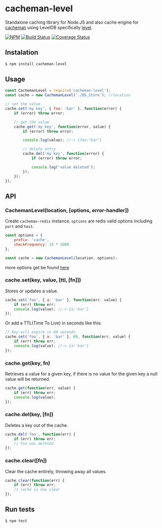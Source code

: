 # cacheman-level

Standalone caching library for Node.JS and also cache engine for [cacheman](https://github.com/cayasso/cacheman) using LevelDB specifically [level](https://www.npmjs.com/package/level).

[![NPM](https://nodei.co/npm/cacheman-level.png)](https://nodei.co/npm/cacheman-level/)
[![Build Status](https://travis-ci.org/fengkx/cacheman-level.svg?branch=master)](https://travis-ci.org/fengkx/cacheman-level)
[![Coverage Status](https://coveralls.io/repos/github/fengkx/cacheman-level/badge.svg?branch=master)](https://coveralls.io/github/fengkx/cacheman-level?branch=master)

## Instalation

```bash
$ npm install cacheman-level
```

## Usage

```javascript
const CachemanLevel = require('cacheman-level');
const cache = new CachemanLevel('./DS_Store'); //location

// set the value
cache.set('my key', { foo: 'bar' }, function(error) {
    if (error) throw error;

    // get the value
    cache.get('my key', function(error, value) {
        if (error) throw error;

        console.log(value); //-> {foo:"bar"}

        // delete entry
        cache.del('my key', function(error) {
            if (error) throw error;

            console.log('value deleted');
        });
    });
});
```

## API

### CachemanLevel(location, [options, error-handler])

Create `cacheman-redis` instance. `options` are redis valid options including `port` and `host`.

```javascript
const options = {
    prefix: 'cache',
    checkFrequency: 15 * 1000
};

const cache = new CachemanLevel(location, options);
```

more options get be found [here](https://www.npmjs.com/package/leveldown#ctor)

### cache.set(key, value, [ttl, [fn]])

Stores or updates a value.

```javascript
cache.set('foo', { a: 'bar' }, function(err, value) {
    if (err) throw err;
    console.log(value); //-> {a:'bar'}
});
```

Or add a TTL(Time To Live) in seconds like this:

```javascript
// key will expire in 60 seconds
cache.set('foo', { a: 'bar' }, 60, function(err, value) {
    if (err) throw err;
    console.log(value); //-> {a:'bar'}
});
```

### cache.get(key, fn)

Retrieves a value for a given key, if there is no value for the given key a null value will be returned.

```javascript
cache.get(function(err, value) {
    if (err) throw err;
    console.log(value);
});
```

### cache.del(key, [fn])

Deletes a key out of the cache.

```javascript
cache.del('foo', function(err) {
    if (err) throw err;
    // foo was deleted
});
```

### cache.clear([fn])

Clear the cache entirely, throwing away all values.

```javascript
cache.clear(function(err) {
    if (err) throw err;
    // cache is now clear
});
```

## Run tests

```bash
$ npm test
```
